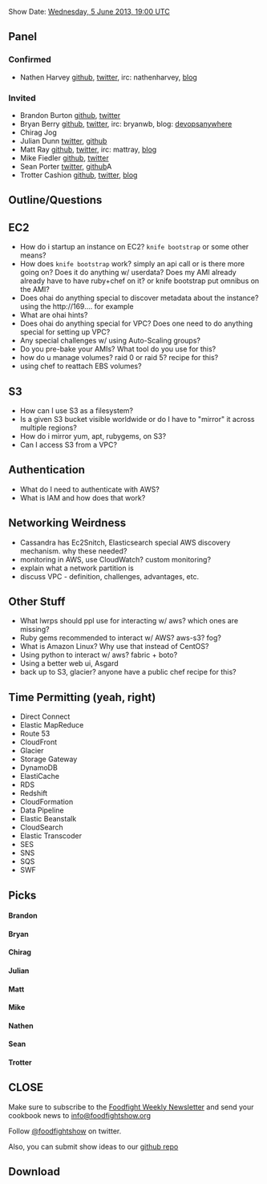 Show Date:  [Wednesday, 5 June 2013, 19:00 UTC](http://www.timeanddate.com/worldclock/fixedtime.html?msg=Food+Fight+Show+-+AWS&iso=20130605T15&p1=1928)

Panel<a name="panel"></a>
-----

### Confirmed
* Nathen Harvey [github](http://github.com/nathenharvey), [twitter](http://twitter.com/nathenharvey), irc: nathenharvey, [blog](http://nathenharvey.com)

### Invited
* Brandon Burton [github](http://github.com/solarce), [twitter](https://twitter.com/solarce)
* Bryan Berry [github](http://github.com/bryanwb), [twitter](http://twitter.com/bryanwb), irc: bryanwb, blog: [devopsanywhere](http://devopsanywhere.blogspot.com)
* Chirag Jog
* Julian Dunn [twitter](https://twitter.com/julian_dunn), [github](https://github.com/juliandunn)
* Matt Ray [github](http://github.com/mattray), [twitter](http://twitter.com/mattray), irc: mattray, [blog](http://www.leastresistance.net/)
* Mike Fiedler [github](http://github.com/miketheman), [twitter](http://twitter.com/mikefiedler)
* Sean Porter [twitter](https://twitter.com/portertech), [github](https://github.com/portertech)A
* Trotter Cashion [github](http://github.com/trotter), [twitter](http://twitter.com/cashion), [blog](http://trottercashion.com)

Outline/Questions
-----------------

EC2
---

* How do i startup an instance on EC2? `knife bootstrap` or some other means?
* How does `knife bootstrap` work? simply an api call or is there more going on? Does it do anything w/ userdata? Does my AMI already 
already have to have ruby+chef on it? or knife bootstrap put omnibus on the AMI?
* Does ohai do anything special to discover metadata about the instance? using the http://169.... for example
* What are ohai hints?
* Does ohai do anything special for VPC? Does one need to do anything special for setting up VPC?
* Any special challenges w/ using Auto-Scaling groups?
* Do you pre-bake your AMIs? What tool do you use for this?
* how do u manage volumes? raid 0 or raid 5? recipe for this?
* using chef to reattach EBS volumes?

S3
---

* How can I use S3 as a filesystem?
* Is a given S3 bucket visible worldwide or do I have to "mirror" it across multiple regions?
* How do i mirror yum, apt, rubygems, on S3?
* Can I access S3 from a VPC?

Authentication
--------------
* What do I need to authenticate with AWS?
* What is IAM and how does that work?

Networking Weirdness
-------------------

* Cassandra has Ec2Snitch, Elasticsearch special AWS discovery mechanism. why these needed?
* monitoring in AWS, use CloudWatch? custom monitoring?
* explain what a network partition is
* discuss VPC - definition, challenges, advantages, etc.


Other Stuff
-----------

* What lwrps should ppl use for interacting w/ aws? which ones are missing?
* Ruby gems recommended to interact w/ AWS? aws-s3? fog?
* What is Amazon Linux? Why use that instead of CentOS?
* Using python to interact w/ aws? fabric + boto?
* Using a better web ui, Asgard
* back up to S3, glacier? anyone have a public chef recipe for this?

Time Permitting (yeah, right)
----------------------------

* Direct Connect
* Elastic MapReduce
* Route 53
* CloudFront
* Glacier
* Storage Gateway
* DynamoDB
* ElastiCache
* RDS
* Redshift
* CloudFormation
* Data Pipeline
* Elastic Beanstalk
* CloudSearch
* Elastic Transcoder
* SES
* SNS
* SQS
* SWF

Picks<a name="picks"></a>
-----

#### Brandon

#### Bryan  

#### Chirag

#### Julian

#### Matt

#### Mike

#### Nathen

#### Sean

#### Trotter

CLOSE
-----

Make sure to subscribe to the [Foodfight Weekly Newsletter](http://bit.ly/ffsmail) and send your cookbook
news to info@foodfightshow.org

Follow [@foodfightshow](http://twitter.com/foodfightshow) on twitter.

Also, you can submit show ideas to our [github repo](https://github.com/foodfight/showz)



Download
--------

